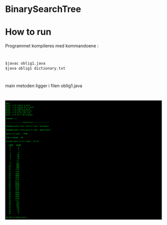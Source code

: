 # BinarySearchTree
# How to run
Programmet kompileres med kommandoene :
#
	$javac oblig1.java
	$java oblig1 dictionary.txt
#
main metoden ligger i filen oblig1.java
#
![ScreenShot](Skjermbilde%202017-02-07%20kl.%2020.28.08.png)
